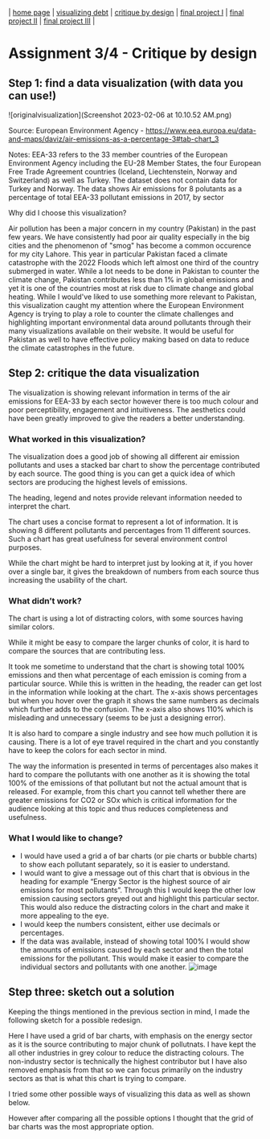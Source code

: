 | [home page](https://cmustudent.github.io/tswd-portfolio-templates/) | [visualizing debt](visualizing-government-debt) | [critique by design](critique-by-design) | [final project I](final-project-part-one) | [final project II](final-project-part-two) | [final project III](final-project-part-three) |

# Assignment 3/4 - Critique by design

## Step 1: find a data visualization (with data you can use!)


![originalvisualization](Screenshot 2023-02-06 at 10.10.52 AM.png)

Source: European Environment Agency - https://www.eea.europa.eu/data-and-maps/daviz/air-emissions-as-a-percentage-3#tab-chart_3

Notes: 
EEA-33 refers to the 33 member countries of the European Environment Agency including the EU-28 Member States, the four European Free Trade Agreement countries (Iceland, Liechtenstein, Norway and Switzerland) as well as Turkey. 
The dataset does not contain data for Turkey and Norway.
The data shows Air emissions for 8 polutants as a percentage of total EEA-33 pollutant emissions in 2017, by sector

Why did I choose this visualization? 

Air pollution has been a major concern in my country (Pakistan) in the past few years. We have consistently had poor air quality especially in the big cities and the phenomenon of "smog" has become a common occurence for my city Lahore. This year in particular Pakistan faced a climate catastrophe with the 2022 Floods which left almost one third of the country submerged in water. While a lot needs to be done in Pakistan to counter the climate change, Pakistan contributes less than 1% in global emissions and yet it is one of the countries most at risk due to climate change and global heating. While I would've liked to use something more relevant to Pakistan, this visualization caught my attention where the European Environment Agency is trying to play a role to counter the climate challenges and highlighting important environmental data around pollutants through their many visualizations available on their website. It would be useful for Pakistan as well to have effective policy making based on data to reduce the climate catastrophes in the future. 

## Step 2: critique the data visualization


The visualization is showing relevant information in terms of the air emissions for EEA-33 by each sector however there is too much colour and poor perceptibility, engagement and intuitiveness. The aesthetics could have been greatly improved to give the readers a better understanding. 

### What worked in this visualization?

The visualization does a good job of showing all different air emission pollutants and uses a stacked bar chart to show the percentage contributed by each source. The good thing is you can get a quick idea of which sectors are producing the highest levels of emissions. 

The heading, legend and notes provide relevant information needed to interpret the chart. 

The chart uses a concise format to represent a lot of information. It is showing 8 different pollutants and percentages from 11 different sources. Such a chart has great usefulness for several environment control purposes. 

While the chart might be hard to interpret just by looking at it, if you hover over a single bar, it gives the breakdown of numbers from each source thus increasing the usability of the chart. 


### What didn’t work?

The chart is using a lot of distracting colors, with some sources having similar colors. 

While it might be easy to compare the larger chunks of color, it is hard to compare the sources that are contributing less. 

It took me sometime to understand that the chart is showing total 100% emissions and then what percentage of each emission is coming from a particular source. While this is written in the heading, the reader can get lost in the information while looking at the chart. 
The x-axis shows percentages but when you hover over the graph it shows the same numbers as decimals which further adds to the confusion. The x-axis also shows 110% which is misleading and unnecessary (seems to be just a designing error). 

It is also hard to compare a single industry and see how much pollution it is causing. There is a lot of eye travel required in the chart and you constantly have to keep the colors for each sector in mind. 

The way the information is presented in terms of percentages also makes it hard to compare the pollutants with one another as it is showing the total 100% of the emissions of that pollutant but not the actual amount that is released. For example, from this chart you cannot tell whether there are greater emissions for CO2 or SOx which is critical information for the audience looking at this topic and thus reduces completeness and usefulness.

### What I would like to change?

-	I would have used a grid a of bar charts (or pie charts or bubble charts) to show each pollutant separately, so it is easier to understand. 
-	I would want to give a message out of this chart that is obvious in the heading for example “Energy Sector is the highest source of air emissions for most pollutants”. Through this I would keep the other low emission causing sectors greyed out and highlight this particular sector. This would also reduce the distracting colors in the chart and make it more appealing to the eye.
-	I would keep the numbers consistent, either use decimals or percentages.
-	If the data was available, instead of showing total 100% I would show the amounts of emissions caused by each sector and then the total emissions for the pollutant. This would make it easier to compare the individual sectors and pollutants with one another.
![image](https://user-images.githubusercontent.com/116768418/217339253-f14ee9e9-0e52-418e-9672-e9e3a9528137.png)


## Step three: sketch out a solution

Keeping the things mentioned in the previous section in mind, I made the following sketch for a possible redesign. 






Here I have used a grid of bar charts, with emphasis on the energy sector as it is the source contributing to major chunk of pollutnats. I have kept the all other industries in grey colour to reduce the distracting colours. The non-industry sector is technically the highest contributor but I have also removed emphasis from that so we can focus primarily on the industry sectors as that is what this chart is trying to compare. 

I tried some other possible ways of visualizing this data as well as shown below. 




However after comparing all the possible options I thought that the grid of bar charts was the most appropriate option. 




